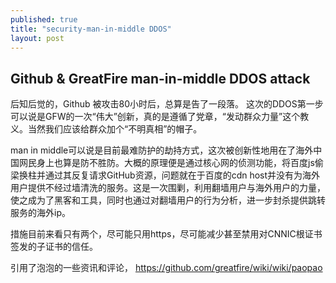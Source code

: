 ```yaml
---
published: true
title: "security-man-in-middle DDOS"
layout: post
---
```


## Github & GreatFire man-in-middle DDOS attack

后知后觉的，Github 被攻击80小时后，总算是告了一段落。
这次的DDOS第一步可以说是GFW的一次“伟大”创新，真的是遵循了党章，“发动群众力量”这个教义。当然我们应该给群众加个“不明真相”的帽子。

man in middle可以说是目前最难防护的劫持方式，这次被创新性地用在了海外中国网民身上也算是防不胜防。大概的原理便是通过核心网的侦测功能，将百度js偷梁换柱并通过其反复请求GitHub资源，问题就在于百度的cdn host并没有为海外用户提供不经过墙清洗的服务。这是一次围剿，利用翻墙用户与海外用户的力量，使之成为了黑客和工具，同时也通过对翻墙用户的行为分析，进一步封杀提供跳转服务的海外ip。

措施目前来看只有两个，尽可能只用https，尽可能减少甚至禁用对CNNIC根证书签发的子证书的信任。

引用了泡泡的一些资讯和评论，
https://github.com/greatfire/wiki/wiki/paopao